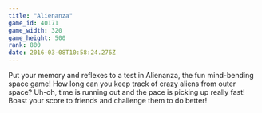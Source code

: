 ```yaml
---
title: "Alienanza"
game_id: 40171
game_width: 320
game_height: 500
rank: 800
date: 2016-03-08T10:58:24.276Z
---
```

Put your memory and reflexes to a test in Alienanza, the fun mind-bending space game! How long can you keep track of crazy aliens from outer space? Uh-oh, time is running out and the pace is picking up really fast! Boast your score to friends and challenge them to do better!